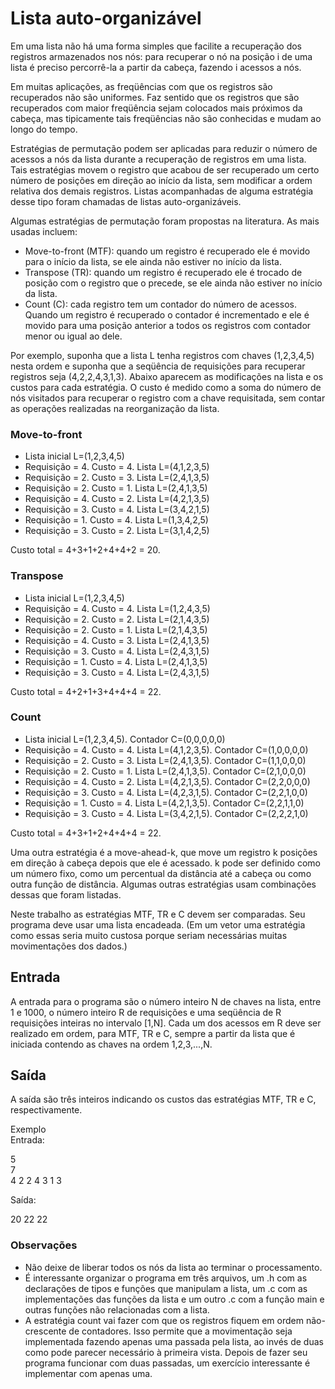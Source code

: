 # Lista auto-organizável

Em uma lista não há uma forma simples que facilite a recuperação dos registros armazenados nos nós: para recuperar o nó na posição i de uma lista é preciso percorrê-la a partir da cabeça, fazendo i acessos a nós.

Em muitas aplicações, as freqüências com que os registros são recuperados não são uniformes. Faz sentido que os registros que são recuperados com maior freqüência sejam colocados mais próximos da cabeça, mas tipicamente tais freqüências não são conhecidas e mudam ao longo do tempo.

Estratégias de permutação podem ser aplicadas para reduzir o número de acessos a nós da lista durante a recuperação de registros em uma lista. Tais estratégias movem o registro que acabou de ser recuperado um certo número de posições em direção ao início da lista, sem modificar a ordem relativa dos demais registros. Listas acompanhadas de alguma estratégia desse tipo foram chamadas de listas auto-organizáveis.

Algumas estratégias de permutação foram propostas na literatura. As mais usadas incluem:

- Move-to-front (MTF): quando um registro é recuperado ele é movido para o início da lista, se ele ainda não estiver no início da lista.
- Transpose (TR): quando um registro é recuperado ele é trocado de posição com o registro que o precede, se ele ainda não estiver no início da lista.
- Count (C): cada registro tem um contador do número de acessos. Quando um registro é recuperado o contador é incrementado e ele é movido para uma posição anterior a todos os registros com contador menor ou igual ao dele. 

Por exemplo, suponha que a lista L tenha registros com chaves (1,2,3,4,5) nesta ordem e suponha que a seqüência de requisições para recuperar registros seja (4,2,2,4,3,1,3). Abaixo aparecem as modificações na lista e os custos para cada estratégia. O custo é medido como a soma do número de nós visitados para recuperar o registro com a chave requisitada, sem contar as operações realizadas na reorganização da lista.

### Move-to-front

- Lista inicial L=(1,2,3,4,5)
- Requisição = 4. Custo = 4. Lista L=(4,1,2,3,5)
- Requisição = 2. Custo = 3. Lista L=(2,4,1,3,5)
- Requisição = 2. Custo = 1. Lista L=(2,4,1,3,5)
- Requisição = 4. Custo = 2. Lista L=(4,2,1,3,5)
- Requisição = 3. Custo = 4. Lista L=(3,4,2,1,5)
- Requisição = 1. Custo = 4. Lista L=(1,3,4,2,5)
- Requisição = 3. Custo = 2. Lista L=(3,1,4,2,5) 

Custo total = 4+3+1+2+4+4+2 = 20.

### Transpose

- Lista inicial L=(1,2,3,4,5)
- Requisição = 4. Custo = 4. Lista L=(1,2,4,3,5)
- Requisição = 2. Custo = 2. Lista L=(2,1,4,3,5)
- Requisição = 2. Custo = 1. Lista L=(2,1,4,3,5)
- Requisição = 4. Custo = 3. Lista L=(2,4,1,3,5)
- Requisição = 3. Custo = 4. Lista L=(2,4,3,1,5)
- Requisição = 1. Custo = 4. Lista L=(2,4,1,3,5)
- Requisição = 3. Custo = 4. Lista L=(2,4,3,1,5) 

Custo total = 4+2+1+3+4+4+4 = 22.

### Count

- Lista inicial L=(1,2,3,4,5). Contador C=(0,0,0,0,0)
- Requisição = 4. Custo = 4. Lista L=(4,1,2,3,5). Contador C=(1,0,0,0,0)
- Requisição = 2. Custo = 3. Lista L=(2,4,1,3,5). Contador C=(1,1,0,0,0)
- Requisição = 2. Custo = 1. Lista L=(2,4,1,3,5). Contador C=(2,1,0,0,0)
- Requisição = 4. Custo = 2. Lista L=(4,2,1,3,5). Contador C=(2,2,0,0,0)
- Requisição = 3. Custo = 4. Lista L=(4,2,3,1,5). Contador C=(2,2,1,0,0)
- Requisição = 1. Custo = 4. Lista L=(4,2,1,3,5). Contador C=(2,2,1,1,0)
- Requisição = 3. Custo = 4. Lista L=(3,4,2,1,5). Contador C=(2,2,2,1,0) 

Custo total = 4+3+1+2+4+4+4 = 22.

Uma outra estratégia é a move-ahead-k, que move um registro k posições em direção à cabeça depois que ele é acessado. k pode ser definido como um número fixo, como um percentual da distância até a cabeça ou como outra função de distância. Algumas outras estratégias usam combinações dessas que foram listadas.

Neste trabalho as estratégias MTF, TR e C devem ser comparadas. Seu programa deve usar uma lista encadeada. (Em um vetor uma estratégia como essas seria muito custosa porque seriam necessárias muitas movimentações dos dados.)

## Entrada

A entrada para o programa são o número inteiro N de chaves na lista, entre 1 e 1000, o número inteiro R de requisições e uma seqüência de R requisições inteiras no intervalo [1,N]. Cada um dos acessos em R deve ser realizado em ordem, para MTF, TR e C, sempre a partir da lista que é iniciada contendo as chaves na ordem 1,2,3,...,N.

## Saída

A saída são três inteiros indicando os custos das estratégias MTF, TR e C, respectivamente.

Exemplo  
Entrada:

5  
7  
4 2 2 4 3 1 3

Saída:

20 22 22

### Observações
- Não deixe de liberar todos os nós da lista ao terminar o processamento.
- É interessante organizar o programa em três arquivos, um .h com as declarações de tipos e funções que manipulam a lista, um .c com as implementações das funções da lista e um outro .c com a função main e outras funções não relacionadas com a lista.
- A estratégia count vai fazer com que os registros fiquem em ordem não-crescente de contadores. Isso permite que a movimentação seja implementada fazendo apenas uma passada pela lista, ao invés de duas como pode parecer necessário à primeira vista. Depois de fazer seu programa funcionar com duas passadas, um exercício interessante é implementar com apenas uma. 